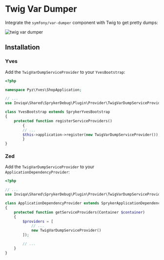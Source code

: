 Twig Var Dumper
===============

Integrate the `symfony/var-dumper` component with Twig to get pretty dumps:

![twig var dumper](https://symfony.com/doc/current/_images/01-simple.png)

Installation
------------

### Yves

Add the `TwigVarDumpServiceProvider` to your `YvesBootstrap`:

```php
<?php

namespace Pyz\Yves\ShopApplication;

// ...
use Inviqa\Shared\SprykerDebug\Plugin\Provider\TwigVarDumpServiceProvider;

class YvesBootstrap extends SprykerYvesBootstrap
{
    protected function registerServiceProviders()
		{
        // ...
        $this->application->register(new TwigVarDumpServiceProvider());
		}
}
```

### Zed

Add the `TwigVarDumpServiceProvider` to your `ApplicationDependencyProvider`:

```php
<?php

// ...
use Inviqa\Shared\SprykerDebug\Plugin\Provider\TwigVarDumpServiceProvider;

class ApplicationDependencyProvider extends SprykerApplicationDependencyProvider
{
    protected function getServiceProviders(Container $container)
    {
        $providers = [
            // ...
            new TwigVarDumpServiceProvider()
        ]);

        // ...
    }
}
```
